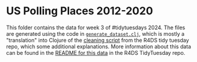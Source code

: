 # US Polling Places 2012-2020

This folder contains the data for week 3 of #tidytuesdays 2024. The files are generated using the code in [`generate_dataset.clj`](generate_dataset.clj), which is mostly a "translation" into Clojure of the [cleaning script](https://github.com/rfordatascience/tidytuesday/tree/master/data/2024/2024-01-16#cleaning-script) from the R4DS tidy tuesday repo, which some additional explanations. More information about this data can be found in the [README for this data](https://github.com/rfordatascience/tidytuesday/blob/master/data/2024/2024-01-16/readme.md) in the R4DS TidyTuesday repo.
